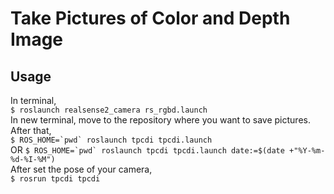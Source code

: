 # Take Pictures of Color and Depth Image

## Usage
In terminal,  
`$ roslaunch realsense2_camera rs_rgbd.launch`  
In new terminal, move to the repository where you want to save pictures.
After that,  
``$ ROS_HOME=`pwd` roslaunch tpcdi tpcdi.launch``  
OR
``$ ROS_HOME=`pwd` roslaunch tpcdi tpcdi.launch date:=$(date +"%Y-%m-%d-%I-%M")``  
After set the pose of your camera,  
`$ rosrun tpcdi tpcdi`  
